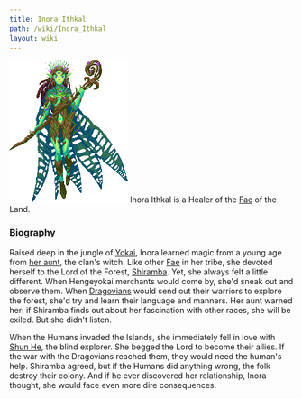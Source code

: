 ```yaml
---
title: Inora Ithkal
path: /wiki/Inora_Ithkal
layout: wiki
---
```


![Inora Ithkal](Inora.png "fig:Inora Ithkal") Inora Ithkal is a
Healer of the [Fae](/wiki/Fae "wikilink") of the Land.

### Biography

Raised deep in the jungle of [Yokai](/wiki/Yokai "wikilink"), Inora learned
magic from a young age from [her aunt](her_aunt "wikilink"), the clan's
witch. Like other [Fae](/wiki/Fae "wikilink") in her tribe, she devoted
herself to the Lord of the Forest, [Shiramba](/wiki/Shiramba "wikilink"). Yet,
she always felt a little different. When Hengeyokai merchants would come
by, she'd sneak out and observe them. When
[Dragovians](/wiki/Dragovians "wikilink") would send out their warriors to
explore the forest, she'd try and learn their language and manners. Her
aunt warned her: if Shiramba finds out about her fascination with other
races, she will be exiled. But she didn't listen.

When the Humans invaded the Islands, she immediately fell in love with
[Shun He](/wiki/Shun_He "wikilink"), the blind explorer. She begged the Lord
to become their allies. If the war with the Dragovians reached them,
they would need the human's help. Shiramba agreed, but if the Humans did
anything wrong, the folk destroy their colony. And if he ever discovered
her relationship, Inora thought, she would face even more dire
consequences.
